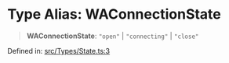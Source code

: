 # Type Alias: WAConnectionState

> **WAConnectionState**: `"open"` \| `"connecting"` \| `"close"`

Defined in: [src/Types/State.ts:3](https://github.com/Fokusdotid/Baileys/blob/a954da2ee3c892812cf9528a5a214092693c872f/src/Types/State.ts#L3)
